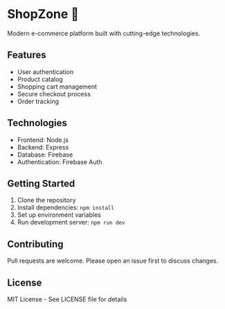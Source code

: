 # ShopZone 🛒

Modern e-commerce platform built with cutting-edge technologies.

## Features

- User authentication
- Product catalog
- Shopping cart management
- Secure checkout process
- Order tracking

## Technologies

- Frontend: Node.js
- Backend: Express
- Database: Firebase
- Authentication: Firebase Auth

## Getting Started

1. Clone the repository
2. Install dependencies: `npm install`
3. Set up environment variables
4. Run development server: `npm run dev`

## Contributing

Pull requests are welcome. Please open an issue first to discuss changes.

## License

MIT License - See LICENSE file for details
